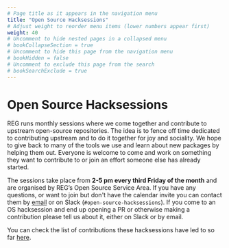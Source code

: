 ```yaml
---
# Page title as it appears in the navigation menu
title: "Open Source Hacksessions"
# Adjust weight to reorder menu items (lower numbers appear first)
weight: 40
# Uncomment to hide nested pages in a collapsed menu
# bookCollapseSection = true
# Uncomment to hide this page from the navigation menu
# bookHidden = false
# Uncomment to exclude this page from the search
# bookSearchExclude = true
---
```


# Open Source Hacksessions

REG runs monthly sessions where we come together and contribute to upstream open-source repositories. The idea is to fence off time dedicated to contributing upstream and to do it together for joy and sociality. We hope to give back to many of the tools we use and learn about new packages by helping them out. Everyone is welcome to come and work on something they want to contribute to or join an effort someone else has already started.

The sessions take place from **2-5 pm every third Friday of the month** and are organised by REG’s Open Source Service Area. If you have any questions, or want to join but don't have the calendar invite you can contact them by [email](https://github.com/alan-turing-institute/research-engineering-group/wiki/The-REGistry#regular-events) or on Slack (`#open-source-hacksessions`). If you come to an OS hacksession and end up opening a PR or otherwise making a contribution please tell us about it, either on Slack or by email.

You can check the list of contributions these hacksessions have led to so far [here](https://github.com/alan-turing-institute/research-engineering-group/wiki/Open-source-hacksessions).
